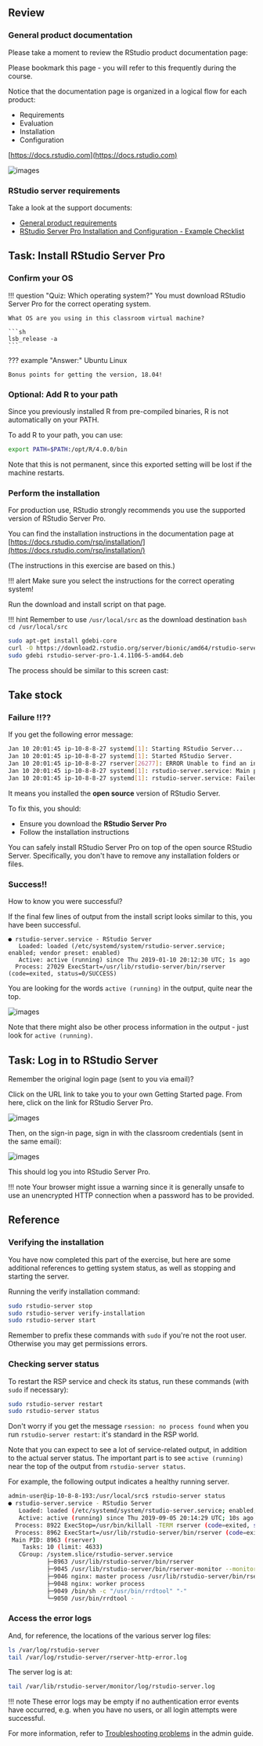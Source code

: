
## Review

### General product documentation

Please take a moment to review the RStudio product documentation page:

Please bookmark this page - you will refer to this frequently during the course.

Notice that the documentation page is organized in a logical flow for each product:

* Requirements
* Evaluation
* Installation
* Configuration

[https://docs.rstudio.com](https://docs.rstudio.com)


![images](assets/docs-page.png)

### RStudio server requirements

Take a look at the support documents:

* [General product requirements](https://support.rstudio.com/hc/en-us/articles/360015177453-RStudio-professional-product-requirements)
* [RStudio Server Pro Installation and Configuration - Example Checklist](https://support.rstudio.com/hc/en-us/articles/360015079054-RStudio-Server-Pro-Installation-and-Configuration-Example-Checklist)


## Task: Install RStudio Server Pro

### Confirm your OS

!!! question "Quiz: Which operating system?"
    You must download RStudio Server Pro for the correct operating system.
    
    What OS are you using in this classroom virtual machine?
    
    ```sh
    lsb_release -a
    ```
??? example "Answer:"
    Ubuntu Linux
    
    Bonus points for getting the version, 18.04!



### Optional: Add R to  your path

Since you previously installed R from pre-compiled binaries, R is not automatically on your PATH.

To add R to your path, you can use:

```sh
export PATH=$PATH:/opt/R/4.0.0/bin
```

Note that this is not permanent, since this exported setting will be lost if the machine restarts.

### Perform the installation

For production use, RStudio strongly recommends you use the supported version of RStudio Server Pro.

You can find the installation instructions in the documentation page at [https://docs.rstudio.com/rsp/installation/](https://docs.rstudio.com/rsp/installation/)

(The instructions in this exercise are based on this.)

!!! alert 
    Make sure you select the instructions for the correct operating system!


Run the download and install script on that page.


!!! hint
    Remember to use `/usr/local/src` as the download destination
    ```bash
    cd /usr/local/src
    ```


```bash
sudo apt-get install gdebi-core
curl -O https://download2.rstudio.org/server/bionic/amd64/rstudio-server-pro-1.4.1106-5-amd64.deb
sudo gdebi rstudio-server-pro-1.4.1106-5-amd64.deb
```


The process should be similar to this screen cast:

<asciinema-player src="../../asciicast/install_rsp.cast"></asciinema-player>


## Take stock

### Failure !!??

If you get the following error message:

```sh
Jan 10 20:01:45 ip-10-8-8-27 systemd[1]: Starting RStudio Server...
Jan 10 20:01:45 ip-10-8-8-27 systemd[1]: Started RStudio Server.
Jan 10 20:01:45 ip-10-8-8-27 rserver[26277]: ERROR Unable to find an installation of R on the system (which R did not return v.cpp:531
Jan 10 20:01:45 ip-10-8-8-27 systemd[1]: rstudio-server.service: Main process exited, code=exited, status=1/FAILURE
Jan 10 20:01:45 ip-10-8-8-27 systemd[1]: rstudio-server.service: Failed with result 'exit-code'.
```

It means you installed the **open source** version of RStudio Server.

To fix this, you should:

* Ensure you download the **RStudio Server Pro**
* Follow the installation instructions

You can safely install RStudio Server Pro on top of the open source RStudio Server.  Specifically, you don't have to remove any installation folders or files.


### Success!!

How to know you were successful?

If the final few lines of output from the install script looks similar to this, you have been successful.


```
● rstudio-server.service - RStudio Server
   Loaded: loaded (/etc/systemd/system/rstudio-server.service; enabled; vendor preset: enabled)
   Active: active (running) since Thu 2019-01-10 20:12:30 UTC; 1s ago
  Process: 27029 ExecStart=/usr/lib/rstudio-server/bin/rserver (code=exited, status=0/SUCCESS)
```

You are looking for the words `active (running)` in the output, quite near the top.

![images](assets/active-running.png)


Note that there might also be other process information in the output - just look for `active (running)`.



## Task: Log in to RStudio Server

Remember the original login page (sent to you via email)?

Click on the URL link to take you to your own Getting Started page.  From here, click on the link for RStudio Server Pro.

![images](assets/rsp-button.png)


Then, on the sign-in page, sign in with the classroom credentials (sent in the same email):

![images](assets/sign-in.png)


This should log you into RStudio Server Pro.


!!! note
    Your browser might issue a warning since it is generally unsafe to use an unencrypted HTTP connection when a password has to be provided. 


## Reference

### Verifying the installation

You have now completed this part of the exercise, but here are some additional references to getting system status, as well as stopping and starting the server.

Running the verify installation command:

```sh
sudo rstudio-server stop
sudo rstudio-server verify-installation
sudo rstudio-server start
```

Remember to prefix these commands with `sudo` if you're not the root user.  Otherwise you may get permissions errors.

### Checking server status

To restart the RSP service and check its status, run these commands (with `sudo` if necessary):

```sh
sudo rstudio-server restart
sudo rstudio-server status
```

Don't worry if you get the message `rsession: no process found` when you run `rstudio-server restart`: it's standard in the RSP world.

Note that you can expect to see a lot of service-related output, in addition to the actual server status.  The important part is to see `active (running)` near the top of the output from `rstudio-server status`.

For example, the following output indicates a healthy running server.

```sh
admin-user@ip-10-8-8-193:/usr/local/src$ rstudio-server status
● rstudio-server.service - RStudio Server
   Loaded: loaded (/etc/systemd/system/rstudio-server.service; enabled; vendor preset: enabled)
   Active: active (running) since Thu 2019-09-05 20:14:29 UTC; 10s ago
  Process: 8922 ExecStop=/usr/bin/killall -TERM rserver (code=exited, status=0/SUCCESS)
  Process: 8962 ExecStart=/usr/lib/rstudio-server/bin/rserver (code=exited, status=0/SUCCESS)
 Main PID: 8963 (rserver)
    Tasks: 10 (limit: 4633)
   CGroup: /system.slice/rstudio-server.service
           ├─8963 /usr/lib/rstudio-server/bin/rserver
           ├─9045 /usr/lib/rstudio-server/bin/rserver-monitor --monitor-domain-socket /tmp/rstudio-rserver/rserver-monitor.socket --
           ├─9046 nginx: master process /usr/lib/rstudio-server/bin/rserver-http
           ├─9048 nginx: worker process
           ├─9049 /bin/sh -c "/usr/bin/rrdtool" "-"
           └─9050 /usr/bin/rrdtool -
```


### Access the error logs

And, for reference, the locations of the various server log files:

```sh
ls /var/log/rstudio-server
tail /var/log/rstudio-server/rserver-http-error.log
```

The server log is at:

```sh
tail /var/lib/rstudio-server/monitor/log/rstudio-server.log
```

!!! note
    These error logs may be empty if no authentication error events have occurred, e.g. when you have no users, or all login attempts were successful.

For more information, refer to [Troubleshooting problems](https://docs.rstudio.com/ide/server-pro/index.html#troubleshooting-problems) in the admin guide.
